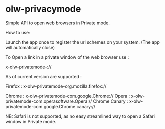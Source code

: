 # olw-privacymode

Simple API to open web browsers in Private mode.

How to use:

Launch the app once to register the url schemes on your system. (The app will automatically close)

To Open a link in a private window of the web browser use :

x-olw-privatemode-<web-browser-bundleidentifier>://<url>

As of current version are supported :

Firefox : x-olw-privatemode-org.mozilla.firefox://<url> 
  
Chrome : x-olw-privatemode-com.google.Chrome://<url> 
Opera : x-olw-privatemode-com.operasoftware.Opera://<url> 
Chrome Canary : x-olw-privatemode-com.google.Chrome.canary://<url>  


NB: Safari is not supported, as no easy streamlined way to open a Safari window in Private mode.
